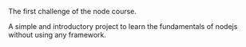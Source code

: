 The first challenge of the node course.

A simple and introductory project to learn the fundamentals of nodejs without using any framework.
